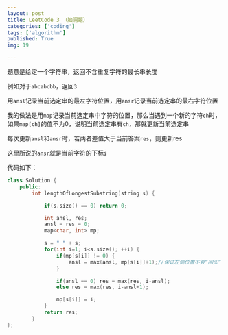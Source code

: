 ```yaml
---
layout: post
title: LeetCode 3 （脑洞题）
categories: ['coding']
tags: ['algorithm']
published: True
img: 19

---
```


题意是给定一个字符串，返回不含重复字符的最长串长度

例如对于`abcabcbb`，返回`3`

用`ansl`记录当前选定串的最左字符位置，用`ansr`记录当前选定串的最右字符位置

我的做法是用`map`记录当前选定串中字符的位置，那么当遇到一个新的字符`ch`时，如果`map[ch]`的值不为0，说明当前选定串有`ch`，那就更新当前选定串

每次更新`ansl`和`ansr`时，若两者差值大于当前答案`res`，则更新res

这里所说的`ansr`就是当前字符的下标`i`

代码如下：

```CPP
class Solution {
    public:
        int lengthOfLongestSubstring(string s) {

            if(s.size() == 0) return 0;

            int ansl, res;
            ansl = res = 0;
            map<char, int> mp;

            s = " " + s;
            for(int i=1; i<s.size(); ++i) {
                if(mp[s[i]] != 0) {
                    ansl = max(ansl, mp[s[i]]+1);//保证左侧位置不会“回头”
                }

                if(ansl == 0) res = max(res, i-ansl);
                else res = max(res, i-ansl+1);

                mp[s[i]] = i;
            }
            return res;
        }
};
```
